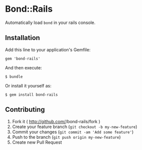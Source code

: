 # Bond::Rails

Automatically load `bond` in your rails console. 

## Installation

Add this line to your application's Gemfile:

    gem 'bond-rails'

And then execute:

    $ bundle

Or install it yourself as:

    $ gem install bond-rails

## Contributing

1. Fork it ( http://github.com/<my-github-username>/bond-rails/fork )
2. Create your feature branch (`git checkout -b my-new-feature`)
3. Commit your changes (`git commit -am 'Add some feature'`)
4. Push to the branch (`git push origin my-new-feature`)
5. Create new Pull Request
